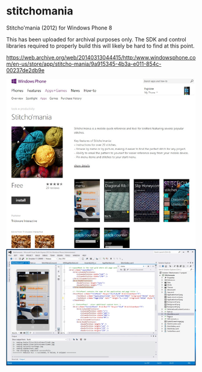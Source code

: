 # stitchomania
Stitcho'mania (2012) for Windows Phone 8

This has been uploaded for archival purposes only. The SDK and control libraries required to properly build this will likely be hard to find at this point.

https://web.archive.org/web/20140313044415/http:/www.windowsphone.com/en-us/store/app/stitcho-mania/9a915345-4b3a-e011-854c-00237de2db9e

<img src="https://github.com/wdstorer/stitchomania/blob/master/Media/stitchomania_storepage.jpg"/>

<img src="https://github.com/wdstorer/stitchomania/blob/master/Media/stitchomania_IDE.jpg"/>

